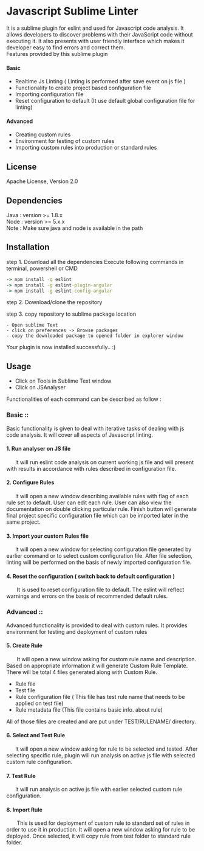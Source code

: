 Javascript Sublime Linter
====================================

It is a sublime plugin for eslint and used for Javascript code analysis. It allows developers to discover problems with their JavaScript code without executing it. It also presents with user friendly interface which makes it developer easy to find errors and correct them.</br>
Features provided by this sublime plugin 

#### Basic
- Realtime Js Linting ( Linting is performed after save event on js file )
- Functionality to create project based configuration file
- Importing configuration file
- Reset configuration to default (It use default global configuration file for linting)


#### Advanced
- Creating custom rules
- Environment for testing of custom rules
- Importing custom rules into production or standard rules


License
-------
Apache License, Version 2.0


Dependencies
-------
Java : version >= 1.8.x <br />
Node : version >= 5.x.x </br>
Note : Make sure java and node is available in the path

Installation 
-------

step 1. Download all the dependencies
Execute following commands in terminal, powershell or CMD

```cmd
-> npm install -g eslint 
-> npm install -g eslint-plugin-angular
-> npm install -g eslint-config-angular
```        

step 2. Download/clone the repository

step 3. copy repository to sublime package location

```
- Open sublime Text 
- click on preferences -> Browse packages
- copy the downloaded package to opened folder in explorer window
```

Your plugin is now installed successfully.. :)


Usage
-------

- Click on Tools in Sublime Text window
- Click on JSAnalyser

Functionalities of each command can be described as follow : </br>

### Basic ::
Basic functionality is given to deal with iterative tasks of dealing with js code analysis. It will cover all aspects of Javascript linting.

  #### 1. Run analyser on JS file </br>
&nbsp;&nbsp;&nbsp;&nbsp;&nbsp;&nbsp;It will run eslint code analysis on current working js file and will present with results in accordance with rules described in configuration file.
               
  #### 2. Configure Rules </br>
&nbsp;&nbsp;&nbsp;&nbsp;&nbsp;&nbsp;It will open a new window describing available rules with flag of each rule set to default. User can edit each rule. User can also view the documentation on double clicking particular rule. Finish button will generate final project specific configuration file which can be imported later in the same project.
  
  #### 3. Import your custom Rules file </br>
&nbsp;&nbsp;&nbsp;&nbsp;&nbsp;&nbsp;It will open a new window for selecting configuration file generated by earlier command or to select custom configuration file. After file selection, linting will be performed on the basis of newly imported configuration file.

  #### 4. Reset the configuration ( switch back to default configuration ) </br>
&nbsp;&nbsp;&nbsp;&nbsp;&nbsp;&nbsp; It is used to reset configuration file to default. The eslint will reflect warnings and errors on the basis of recommended default rules.         
        
### Advanced ::
Advanced functionality is provided to deal with custom rules. It provides environment for testing and deployment of custom rules </br>

  #### 5. Create Rule </br>
&nbsp;&nbsp;&nbsp;&nbsp;&nbsp;&nbsp; It will open a new window asking for custom rule name and description. Based on appropriate information it will generate Custom Rule Template. There will be total 4 files generated along with Custom Rule.

- Rule file
- Test file
- Rule configuration file ( This file has test rule name that needs to be applied on test file)
- Rule metadata file (This file contains basic info. about rule)

All of those files are created and are put under TEST/RULENAME/ directory.</br>
  
  #### 6. Select and Test Rule </br>
&nbsp;&nbsp;&nbsp;&nbsp;&nbsp;&nbsp;It will open a new window asking for rule to be selected and tested. After selecting specific rule, plugin will run analysis on active js file with selected custom rule configuration. 

  #### 7. Test Rule </br>
&nbsp;&nbsp;&nbsp;&nbsp;&nbsp;&nbsp;It will run analysis on active js file with earlier selected custom rule configuration.   
         
  #### 8. Import Rule </br>
&nbsp;&nbsp;&nbsp;&nbsp;&nbsp;&nbsp; This is used for deployment of custom rule to standard set of rules in order to use it in production. It will open a new window asking for rule to be deployed. Once selected, it will copy rule from test folder to standard rule folder.
  
